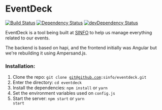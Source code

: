 # EventDeck

[![Build Status](https://travis-ci.org/sinfo/eventdeck.svg)](https://travis-ci.org/sinfo/eventdeck)
[![Dependency Status](https://david-dm.org/sinfo/eventdeck.svg?style=flat)](https://david-dm.org/sinfo/eventdeck)
[![devDependency Status](https://david-dm.org/sinfo/eventdeck/dev-status.svg?style=flat)](https://david-dm.org/sinfo/eventdeck#info=devDependencies)

EventDeck is a tool being built at [SINFO](http://sinfo.org) to help us manage everything related to our events.

The backend is based on hapi, and the frontend initially was Angular but we're rebuilding it using Ampersand.js.

### Installation:
  1. Clone the repo: <code>git clone git@github.com:sinfo/eventdeck.git</code>
  2. Enter the directory: <code>cd eventdeck</code>
  3. Install the dependencies: <code>npm install</code> or <code>yarn</code>
  4. Set the environment variables used on <code>config.js</code>
  5. Start the server: <code>npm start</code> or <code>yarn start</code>
